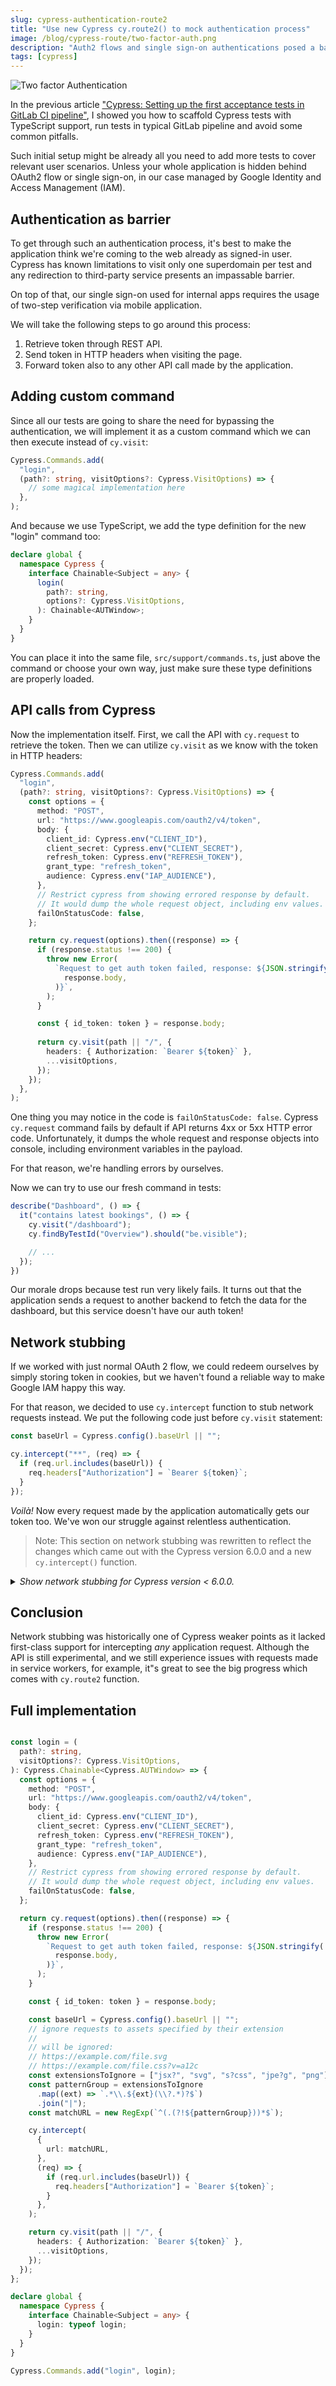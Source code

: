 ```yaml
---
slug: cypress-authentication-route2
title: "Use new Cypress cy.route2() to mock authentication process"
image: /blog/cypress-route/two-factor-auth.png
description: "Auth2 flows and single sign-on authentications posed a barrier to Cypress tests, learn how we leveraged new cy.route2 function to go around it."
tags: [cypress]
---
```


![Two factor Authentication](/blog/cypress-route/two-factor-auth.png)

<!--truncate-->

In the previous article ["Cypress: Setting up the first acceptance tests in GitLab CI pipeline"](/cypress-in-gitlab-pipeline), I showed you how to scaffold Cypress tests with TypeScript support, run tests in typical GitLab pipeline and avoid some common pitfalls.

Such initial setup might be already all you need to add more tests to cover relevant user scenarios. Unless your whole application is hidden behind OAuth2 flow or single sign-on, in our case managed by Google Identity and Access Management (IAM).

## Authentication as barrier

To get through such an authentication process, it's best to make the application think we're coming to the web already as signed-in user. Cypress has known limitations to visit only one superdomain per test and any redirection to third-party service presents an impassable barrier.

On top of that, our single sign-on used for internal apps requires the usage of two-step verification via mobile application.

We will take the following steps to go around this process:

1. Retrieve token through REST API.
1. Send token in HTTP headers when visiting the page.
1. Forward token also to any other API call made by the application.

## Adding custom command

Since all our tests are going to share the need for bypassing the authentication, we will implement it as a custom command which we can then execute instead of `cy.visit`:

```ts title="src/support/commands.ts"
Cypress.Commands.add(
  "login",
  (path?: string, visitOptions?: Cypress.VisitOptions) => {
    // some magical implementation here
  },
);
```

And because we use TypeScript, we add the type definition for the new "login" command too:

```ts
declare global {
  namespace Cypress {
    interface Chainable<Subject = any> {
      login(
        path?: string, 
        options?: Cypress.VisitOptions,
      ): Chainable<AUTWindow>;
    }
  }
}
```

You can place it into the same file, `src/support/commands.ts`, just above the command or choose your own way, just make sure these type definitions are properly loaded.

## API calls from Cypress

Now the implementation itself. First, we call the API with `cy.request` to retrieve the token. Then we can utilize `cy.visit` as we know with the token in HTTP headers:

```ts title="src/support/commands.ts"
Cypress.Commands.add(
  "login",
  (path?: string, visitOptions?: Cypress.VisitOptions) => {
    const options = {
      method: "POST",
      url: "https://www.googleapis.com/oauth2/v4/token",
      body: {
        client_id: Cypress.env("CLIENT_ID"),
        client_secret: Cypress.env("CLIENT_SECRET"),
        refresh_token: Cypress.env("REFRESH_TOKEN"),
        grant_type: "refresh_token",
        audience: Cypress.env("IAP_AUDIENCE"),
      },
      // Restrict cypress from showing errored response by default.
      // It would dump the whole request object, including env values.
      failOnStatusCode: false,
    };

    return cy.request(options).then((response) => {
      if (response.status !== 200) {
        throw new Error(
          `Request to get auth token failed, response: ${JSON.stringify(
            response.body,
          )}`,
        );
      }

      const { id_token: token } = response.body;
    
      return cy.visit(path || "/", {
        headers: { Authorization: `Bearer ${token}` },
        ...visitOptions,
      });
    });
  },
);
```

One thing you may notice in the code is `failOnStatusCode: false`. Cypress `cy.request` command fails by default if API returns 4xx or 5xx HTTP error code. Unfortunately, it dumps the whole request and response objects into console, including environment variables in the payload.

For that reason, we're handling errors by ourselves. 

Now we can try to use our fresh command in tests:

```ts title="src/tests/dashboard.ts"
describe("Dashboard", () => {
  it("contains latest bookings", () => {
    cy.visit("/dashboard");
    cy.findByTestId("Overview").should("be.visible");

    // ...
  });
})
```

Our morale drops because test run very likely fails. It turns out that the application sends a request to another backend to fetch the data for the dashboard, but this service doesn't have our auth token!

## Network stubbing

If we worked with just normal OAuth 2 flow, we could redeem ourselves by simply storing token in cookies, but we haven't found a reliable way to make Google IAM happy this way.

For that reason, we decided to use `cy.intercept` function to stub network requests instead. We put the following code just before `cy.visit` statement:

```js title="src/support/commands.ts"
const baseUrl = Cypress.config().baseUrl || "";

cy.intercept("**", (req) => {
  if (req.url.includes(baseUrl)) {
    req.headers["Authorization"] = `Bearer ${token}`;
  }
});
```

_Voilà!_ Now every request made by the application automatically gets our token too. We've won our struggle against relentless authentication.

> Note: This section on network stubbing was rewritten to reflect the changes which came out with the Cypress version 6.0.0 and a new `cy.intercept()` function.

<details>
<summary>
<em>Show network stubbing for Cypress version &lt; 6.0.0.</em>
</summary>

## Network stubbing - the old way

If we worked with just normal OAuth 2 flow, we could redeem ourselves by simply storing token in cookies, but we haven't found a reliable way to make Google IAM happy this way.

For that reason, we decided to use network stubbing instead which relies on Cypress `cy.server`. We put the following code just before `cy.visit`: 

```ts
cy.server({
  onAnyRequest: (_route, proxy) => {
    const baseUrl = Cypress.config().baseUrl;

    if (proxy.url.includes(baseUrl)) {
      proxy.xhr.setRequestHeader("Authorization", `Bearer ${token}`);
    }
  },
});
```

:::tip XHR vs fetch
Most of the modern applications nowadays use [Fetch API](https://developer.mozilla.org/en-US/docs/Web/API/Fetch_API) while Cypress still expects [XMLHttpRequest](https://developer.mozilla.org/en-US/docs/Web/API/XMLHttpRequest) to be used. The most common workaround is to remove fetch from window object and let an application fallback to polyfill with XHR underneath.

See [Experimental Fetch Polyfill](https://www.cypress.io/blog/2020/06/29/experimental-fetch-polyfill/) blog post for more details.
:::

With `onAnyRequest` option passed to `cy.server`, we can intercept - as you might guess - any request coming from the application for the duration of the test.

By now, we had everything necessary to implement our test scenarios. Until we got into trouble with authentication again when we tried to go from dashboard to the detail of one specific booking.

Suppose we have a link like this:

```html
<a href="/bookings/detail/1234567">1234567</a>
```

As soon as we click on it in a test, we got HTTP code 401 unauthorized. That's because our Cypress network stubbing worked well with XHR requests only. This is sufficient for single-page applications (SPA), but the application in our case consists of _multiple_ SPAs: For example, if you navigate to dashboard, all your interaction there is handled by ajax XHR calls as in a typical SPA. However, clicking on the link above brings you to another SPA or how we call it, _module_, resulting in a new page load, not XHR call.

For sure, we could work around this: select the link element first, retrieve its href attribute and pass it into `cy.visit`, but good news ahead! Cypress 5.x offers now far better stubbing options.

#### New cy.route2 on the stage

Starting with Cypress version 5.0, there is a new, experimental network stubbing mechanism.

First, we have to enable it in the config:

```json title="cypress.json"
{
  "experimentalNetworkStubbing": true
}
```

Such an option allows us to use new `cy.route2` function. As opposed to `cy.route` and `cy.server` counterparts, it"s possible to intercept, spy, or mock any type of request within the application, including a load of a page document, fetch calls, or static assets. 

Therefore, we"re gonna replace our `cy.server({ onAnyRequest })` command with the following code:

```ts
const baseUrl = Cypress.config().baseUrl || "";

cy.route2("**", (req) => {
  if (req.url.includes(baseUrl)) {
    req.headers["Authorization"] = `Bearer ${token}`;
  }
});
```

_Voilà!_ We've won our struggle against relentless authentication: no more workarounds in our test code & the road to test automation is free.

</details>

## Conclusion

Network stubbing was historically one of Cypress weaker points as it lacked first-class support for intercepting _any_ application request. Although the API is still experimental, and we still experience issues with requests made in service workers, for example, it"s great to see the big progress which comes with `cy.route2` function.

## Full implementation

```ts title="src/support/commands.ts"

const login = (
  path?: string,
  visitOptions?: Cypress.VisitOptions,
): Cypress.Chainable<Cypress.AUTWindow> => {
  const options = {
    method: "POST",
    url: "https://www.googleapis.com/oauth2/v4/token",
    body: {
      client_id: Cypress.env("CLIENT_ID"),
      client_secret: Cypress.env("CLIENT_SECRET"),
      refresh_token: Cypress.env("REFRESH_TOKEN"),
      grant_type: "refresh_token",
      audience: Cypress.env("IAP_AUDIENCE"),
    },
    // Restrict cypress from showing errored response by default.
    // It would dump the whole request object, including env values.
    failOnStatusCode: false,
  };

  return cy.request(options).then((response) => {
    if (response.status !== 200) {
      throw new Error(
        `Request to get auth token failed, response: ${JSON.stringify(
          response.body,
        )}`,
      );
    }

    const { id_token: token } = response.body;

    const baseUrl = Cypress.config().baseUrl || "";
    // ignore requests to assets specified by their extension
    //
    // will be ignored:
    // https://example.com/file.svg 
    // https://example.com/file.css?v=a12c
    const extensionsToIgnore = ["jsx?", "svg", "s?css", "jpe?g", "png"];
    const patternGroup = extensionsToIgnore
      .map((ext) => `.*\\.${ext}(\\?.*)?$`)
      .join("|");
    const matchURL = new RegExp(`^(.(?!${patternGroup}))*$`);

    cy.intercept(
      {
        url: matchURL,
      },
      (req) => {
        if (req.url.includes(baseUrl)) {
          req.headers["Authorization"] = `Bearer ${token}`;
        }
      },
    );

    return cy.visit(path || "/", {
      headers: { Authorization: `Bearer ${token}` },
      ...visitOptions,
    });
  });
};

declare global {
  namespace Cypress {
    interface Chainable<Subject = any> {
      login: typeof login;
    }
  }
}

Cypress.Commands.add("login", login);
```
